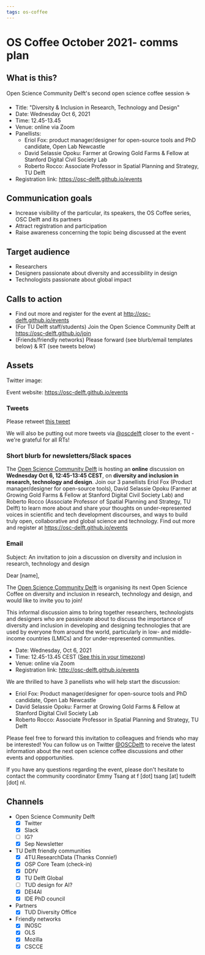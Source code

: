```yaml
---
tags: os-coffee
---
```


# OS Coffee October 2021- comms plan 

## What is this?
Open Science Community Delft's second open science coffee session ☕

- Title: "Diversity & Inclusion in Research, Technology and Design"
- Date: Wednesday Oct 6, 2021
- Time: 12.45-13.45
- Venue: online via Zoom
- Panellists: 
    - Eriol Fox: product manager/designer for open-source tools and PhD candidate, Open Lab Newcastle
    - David Selassie Opoku: Farmer at Growing Gold Farms & Fellow at Stanford Digital Civil Society Lab
    - Roberto Rocco: Associate Professor in Spatial Planning and Strategy, TU Delft
- Registration link: https://osc-delft.github.io/events

## Communication goals
- Increase visibility of the particular, its speakers, the OS Coffee series, OSC Delft and its partners
- Attract registration and participation
- Raise awareness concerning the topic being discussed at the event

## Target audience
- Researchers
- Designers passionate about diversity and accessibility in design
- Technologists passionate about global impact

## Calls to action
- Find out more and register for the event at http://osc-delft.github.io/events
- (For TU Delft staff/students) Join the Open Science Community Delft at https://osc-delft.github.io/join
- (Friends/friendly networks) Please forward (see blurb/email templates below) & RT (see tweets below)

## Assets

Twitter image: 

Event website: https://osc-delft.github.io/events

### Tweets
Please retweet [this tweet](https://twitter.com/OSCDelft/status/1442407860072185868)

We will also be putting out more tweets via [@oscdelft](https://twitter.com/oscdelft) closer to the event - we're grateful for all RTs!

### Short blurb for newsletters/Slack spaces
The [Open Science Community Delft](https://osc-delft.github.io) is hosting an **online**  discussion on **Wednesday Oct 6, 12:45-13:45 CEST**, on **diversity and inclusion in research, technology and design**. Join our 3 panellists Eriol Fox (Product manager/designer for open-source tools), David Selassie Opoku (Farmer at Growing Gold Farms & Fellow at Stanford Digital Civil Society Lab) and Roberto Rocco (Associate Professor of Spatial Planning and Strategy, TU Delft) to learn more about and share your thoughts on under-represented voices in scientific and tech development discourses, and ways to build truly open, collaborative and global science and technology. Find out more and register at https://osc-delft.github.io/events

### Email

Subject: An invitation to join a discussion on diversity and inclusion in research, technology and design

Dear [name],

The [Open Science Community Delft](https://osc-delft.github.io) is organising its next Open Science Coffee on diversity and inclusion in research, technology and design, and would like to invite you to join!

This informal discussion aims to bring together researchers, technologists and designers who are passionate about to discuss the importance of diversity and inclusion in developing and designing technologies that are used by everyone from around the world, particularly in low- and middle-income countries (LMICs) and for under-represented communities.


* Date: Wednesday, Oct 6, 2021
* Time: 12.45-13.45 CEST ([See this in your timezone](https://arewemeetingyet.com/Amsterdam/2021-10-06/12:45/Open%20Science%20Coffee%20Delft:%20Diversity%20%26%20Inclusion%20in%20Research%2C%20Technology%20and%20Design#eyJ1cmwiOiJodHRwczovL29zYy1kZWxmdC5naXRodWIuaW8vZXZlbnRzIn0=))
* Venue: online via Zoom
* Registration link: http://osc-delft.github.io/events

We are thrilled to have 3 panellists who will help start the discussion:
* Eriol Fox: Product manager/designer for open-source tools and PhD candidate, Open Lab Newcastle
* David Selassie Opoku: Farmer at Growing Gold Farms & Fellow at Stanford Digital Civil Society Lab
* Roberto Rocco: Associate Professor in Spatial Planning and Strategy, TU Delft

Please feel free to forward this invitation to colleagues and friends who may be interested! You can follow us on Twitter [@OSCDelft](https://twitter.com/oscdelft) to receive the latest information about the next open science coffee discussions and other events and oppportunities.

If you have any questions regarding the event, please don't hesitate to contact the community coordinator Emmy Tsang at f [dot] tsang [at] tudelft [dot] nl.

## Channels

- Open Science Community Delft
    - [x] Twitter
    - [x] Slack
    - [ ] IG?
    - [x] Sep Newsletter
- TU Delft friendly communities
    - [x] 4TU.ResearchData (Thanks Connie!)
    - [x] OSP Core Team (check-in)
    - [x] DDfV
    - [x] TU Delft Global
    - [ ] TUD design for AI?
    - [x] DEI4AI
    - [x] IDE PhD council
- Partners
    - [x] TUD Diversity Office
- Friendly networks
    - [x] INOSC
    - [x] OLS
    - [x] Mozilla
    - [x] CSCCE